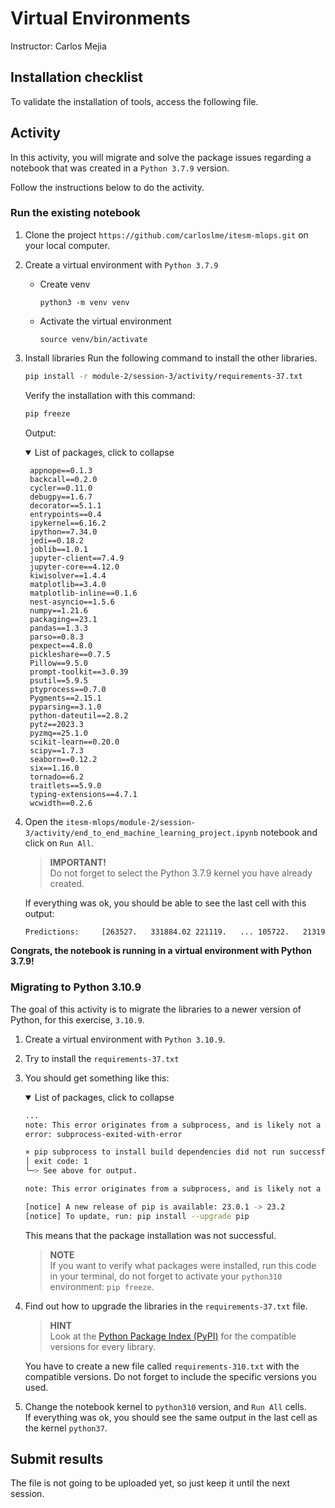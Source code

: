 # Virtual Environments
Instructor: Carlos Mejia

## Installation checklist
To validate the installation of tools, access the following file.

## Activity
In this activity, you will migrate and solve the package issues regarding a notebook that was created in a `Python 3.7.9` version.

Follow the instructions below to do the activity.
### Run the existing notebook
1. Clone the project `https://github.com/carloslme/itesm-mlops.git` on your local computer.
2. Create a virtual environment with `Python 3.7.9`
    * Create venv
        ```
        python3 -m venv venv
        ```

    * Activate the virtual environment

        ```
        source venv/bin/activate
        ```

3. Install libraries
    Run the following command to install the other libraries.

    ```bash
    pip install -r module-2/session-3/activity/requirements-37.txt
    ```
    Verify the installation with this command:
    ```bash
    pip freeze
    ```
    Output:
    <details open>
    <summary>List of packages, click to collapse</summary>
  
        appnope==0.1.3
        backcall==0.2.0
        cycler==0.11.0
        debugpy==1.6.7
        decorator==5.1.1
        entrypoints==0.4
        ipykernel==6.16.2
        ipython==7.34.0
        jedi==0.18.2
        joblib==1.0.1
        jupyter-client==7.4.9
        jupyter-core==4.12.0
        kiwisolver==1.4.4
        matplotlib==3.4.0
        matplotlib-inline==0.1.6
        nest-asyncio==1.5.6
        numpy==1.21.6
        packaging==23.1
        pandas==1.3.3
        parso==0.8.3
        pexpect==4.8.0
        pickleshare==0.7.5
        Pillow==9.5.0
        prompt-toolkit==3.0.39
        psutil==5.9.5
        ptyprocess==0.7.0
        Pygments==2.15.1
        pyparsing==3.1.0
        python-dateutil==2.8.2
        pytz==2023.3
        pyzmq==25.1.0
        scikit-learn==0.20.0
        scipy==1.7.3
        seaborn==0.12.2
        six==1.16.0
        tornado==6.2
        traitlets==5.9.0
        typing-extensions==4.7.1
        wcwidth==0.2.6
        
    </details>
    

4. Open the `itesm-mlops/module-2/session-3/activity/end_to_end_machine_learning_project.ipynb` notebook and click on `Run All`. 
    > **IMPORTANT!**  
    Do not forget to select the Python 3.7.9 kernel you have already created.

    If everything was ok, you should be able to see the last cell with this output:
    ```bash
    Predictions:	 [263527.   331884.02 221119.   ... 105722.   213199.   459125.66]
    ```
**Congrats, the notebook is running in a virtual environment with Python 3.7.9!**

### Migrating to Python 3.10.9
The goal of this activity is to migrate the libraries to a newer version of Python, for this exercise, `3.10.9`.

1. Create a virtual environment with `Python 3.10.9`.
2. Try to install the `requirements-37.txt`
3. You should get something like this:
    <details open>
    <summary>List of packages, click to collapse</summary>

    ```bash
    ...
    note: This error originates from a subprocess, and is likely not a problem with pip.
    error: subprocess-exited-with-error

    × pip subprocess to install build dependencies did not run successfully.
    │ exit code: 1
    ╰─> See above for output.

    note: This error originates from a subprocess, and is likely not a problem with pip.

    [notice] A new release of pip is available: 23.0.1 -> 23.2
    [notice] To update, run: pip install --upgrade pip
    ```
    </details>
    
    This means that the package installation was not successful.

    > **NOTE**  
    If you want to verify what packages were installed, run this code in your terminal, do not forget to activate your `python310` environment: `pip freeze`.

4. Find out how to upgrade the libraries in the `requirements-37.txt` file.
    > **HINT**  
    Look at the [Python Package Index (PyPI)](https://pypi.org/) for the compatible versions for every library.
    
    You have to create a new file called `requirements-310.txt` with the compatible versions. Do not forget to include the specific versions you used.

5. Change the notebook kernel to `python310` version, and `Run All` cells.  
    If everything was ok, you should see the same output in the last cell as the kernel `python37`.


## Submit results
The file is not going to be uploaded yet, so just keep it until the next session.




